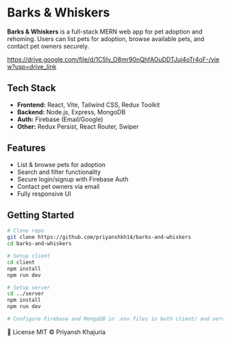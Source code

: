 # Barks & Whiskers

**Barks & Whiskers** is a full-stack MERN web app for pet adoption and rehoming. Users can list pets for adoption, browse available pets, and contact pet owners securely.

https://drive.google.com/file/d/1C5Iy_O8mr90nQhfAOuDDTJui4oTr4oF-/view?usp=drive_link

## Tech Stack

- **Frontend:** React, Vite, Tailwind CSS, Redux Toolkit  
- **Backend:** Node.js, Express, MongoDB  
- **Auth:** Firebase (Email/Google)  
- **Other:** Redux Persist, React Router, Swiper

## Features

- List & browse pets for adoption
- Search and filter functionality
- Secure login/signup with Firebase Auth
- Contact pet owners via email
- Fully responsive UI

## Getting Started

```bash
# Clone repo
git clone https://github.com/priyanshkh14/barks-and-whiskers
cd barks-and-whiskers

# Setup client
cd client
npm install
npm run dev

# Setup server
cd ../server
npm install
npm run dev

# Configure Firebase and MongoDB in .env files in both client/ and server/.
```

📄 License
MIT © Priyansh Khajuria
